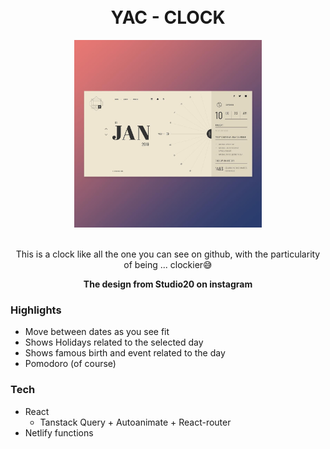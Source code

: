 <div align="center">
<br>
<br>
<h1> YAC - CLOCK </h1>
<a href="https://monumental-jelly-4b9be5.netlify.app/">
<img src="src/design/design.jpg"  height="300">
</a>
<br>
<br>
<p>
This is a clock like all the one you can see on github, with the particularity of being ... clockier😅
</p>
<b>The design from Studio20 on instagram</b>
</div>

### Highlights

- Move between dates as you see fit
- Shows Holidays related to the selected day
- Shows famous birth and event related to the day
- Pomodoro (of course)

### Tech

- React
  - Tanstack Query + Autoanimate + React-router
- Netlify functions
